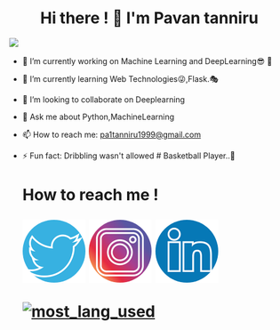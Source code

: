 ###         <h1 style="text-align:center;"> Hi there ! 👋  I'm Pavan tanniru </h1>

   ![](https://komarev.com/ghpvc/?username=pavantanniru&color=blue)


- 🔭 I’m currently working on Machine Learning and DeepLearning😎 🦾
- 🌱 I’m currently learning Web Technologies😜,Flask.🎭
- 👯 I’m looking to collaborate on Deeplearning
- 💬 Ask me about Python,MachineLearning
- 📫 How to reach me: pa1tanniru1999@gmail.com
- ⚡ Fun fact: Dribbling wasn't allowed # Basketball Player..🏀


     <h1> How to reach me ! </>
           </br>
            
       
   
    <a href="https://twitter.com/TanniruPavan" class="button primary">![Twitter](https://github.com/pavantanniru/pavantanniru/blob/main/circle-cropped%20(7).png?raw=true)</a>  <a href="https://www.instagram.com/___.pavan.__/" class="button">![Insta](https://raw.githubusercontent.com/pavantanniru/pavantanniru/main/circle-cropped%20(6).png)</a>  <a href="https://www.linkedin.com/in/pavan-tanniru-59ab281a5/" class="button icon search">![Linkdn](https://github.com/pavantanniru/pavantanniru/blob/main/circle-cropped%20(8).png?raw=true)</a>
    
   
    
    [![most_lang_used](https://github-readme-stats.vercel.app/api/top-langs/?username=pavantanniru)](https://github.com/pavantanniru/github-readme-stats)
    
    
    
    
    
   
    
   
